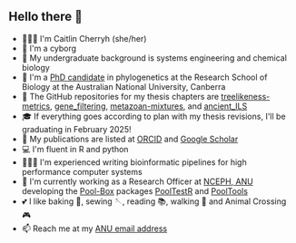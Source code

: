 ## Hello there 👋

- 👩🏻‍🔬️ I'm Caitlin Cherryh (she/her)
- 🦿 I'm a cyborg
- 🏫 My undergraduate background is systems engineering and chemical biology
- 🧬 I'm a [PhD candidate](https://biology.anu.edu.au/people/students/caitlin-cherryh) in phylogenetics at the Research School of Biology at the Australian National University, Canberra
- 📁 The GitHub repositories for my thesis chapters are [treelikeness-metrics](https://github.com/caitlinch/treelikeness-metrics), [gene_filtering](https://github.com/caitlinch/gene_filtering), [metazoan-mixtures](https://github.com/caitlinch/metazoan-mixtures), and [ancient_ILS](https://github.com/caitlinch/ancient_ILS)
- 🎓 If everything goes according to plan with my thesis revisions, I'll be graduating in February 2025!
- 📄 My publications are listed at [ORCID](https://orcid.org/0000-0001-6146-4376) and [Google Scholar](https://scholar.google.com/citations?user=hL3M7NoAAAAJ&hl=en)
- 💻 I'm fluent in R and python
- 👩🏻‍💻️ I'm experienced writing bioinformatic pipelines for high performance computer systems
- 💼 I'm currently working as a Research Officer at [NCEPH, ANU](https://nceph.anu.edu.au/) developing the [Pool-Box](https://github.com/Pool-Box) packages [PoolTestR](https://github.com/AngusMcLure/PoolTestR) and [PoolTools](https://github.com/AngusMcLure/PoolTools)
- 💕 I like baking 🧁, sewing 🪡, reading 📚, walking 🌲 and Animal Crossing 🎮
- 📫 Reach me at my [ANU email address](https://biology.anu.edu.au/people/students/caitlin-cherryh)

  
<!--
**caitlinch/caitlinch** is a ✨ _special_ ✨ repository because its `README.md` (this file) appears on your GitHub profile.

Here are some ideas to get you started:

- 🔭 I’m currently working on ...
- 🌱 I’m currently learning ...
- 👯 I’m looking to collaborate on ...
- 🤔 I’m looking for help with ...
- 💬 Ask me about ...
- 📫 How to reach me: ...
- 😄 Pronouns: ...
- ⚡ Fun fact: ...
-->
